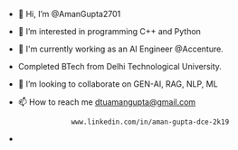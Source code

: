 - 👋 Hi, I’m @AmanGupta2701
- 👀 I’m interested in programming C++ and Python
- 🌱 I'm currently working as an AI Engineer @Accenture.
- Completed BTech from Delhi Technological University.
- 💞️ I’m looking to collaborate on GEN-AI, RAG, NLP, ML
- 📫 How to reach me dtuamangupta@gmail.com
                   
                   www.linkedin.com/in/aman-gupta-dce-2k19
- 

<!---
AmanGupta2701/AmanGupta2701 is a ✨ special ✨ repository because its `README.md` (this file) appears on your GitHub profile.
You can click the Preview link to take a look at your changes.
--->
